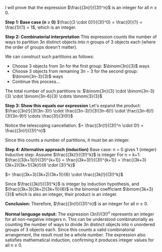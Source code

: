 I will prove that the expression $\frac{(3n)!}{(3!)^n}$ is an integer for all $n \geq 0$.

**Step 1: Base case (n = 0)**
$\frac{(3 \cdot 0)!}{(3!)^0} = \frac{0!}{1} = \frac{1}{1} = 1$, which is an integer.

**Step 2: Combinatorial interpretation**
This expression counts the number of ways to partition $3n$ distinct objects into $n$ groups of 3 objects each (where the order of groups doesn't matter).

We can construct such partitions as follows:
- Choose 3 objects from $3n$ for the first group: $\binom{3n}{3}$ ways
- Choose 3 objects from remaining $3n-3$ for the second group: $\binom{3n-3}{3}$ ways
- Continue this process...

The total number of such partitions is:
$\binom{3n}{3} \cdot \binom{3n-3}{3} \cdot \binom{3n-6}{3} \cdots \binom{3}{3}$

**Step 3: Show this equals our expression**
Let's expand the product:
$\frac{(3n)!}{3!(3n-3)!} \cdot \frac{(3n-3)!}{3!(3n-6)!} \cdot \frac{(3n-6)!}{3!(3n-9)!} \cdots \frac{3!}{3!0!}$

Notice the telescoping cancellation:
$= \frac{(3n)!}{(3!)^n \cdot 0!} = \frac{(3n)!}{(3!)^n}$

Since this counts a number of partitions, it must be an integer.

**Step 4: Alternative approach (induction)**
Base case: n = 0 gives 1 (integer)
Inductive step: Assume $\frac{(3k)!}{(3!)^k}$ is integer
For n = k+1:
$\frac{(3(k+1))!}{(3!)^{k+1}} = \frac{(3k+3)!}{(3!)^{k+1}} = \frac{(3k+3)(3k+2)(3k+1)(3k)!}{6 \cdot (3!)^k}$

$= \frac{(3k+3)(3k+2)(3k+1)}{6} \cdot \frac{(3k)!}{(3!)^k}$

Since $\frac{(3k)!}{(3!)^k}$ is integer by induction hypothesis, and $\frac{(3k+3)(3k+2)(3k+1)}{6}$ is the binomial coefficient $\binom{3k+3}{3}$ which is also an integer, their product is an integer.

**Conclusion:**
Therefore, $\frac{(3n)!}{(3!)^n}$ is an integer for all $n \geq 0$.

**Normal language output:**
The expression $(3n)!/(3!)^n$ represents an integer for all non-negative integers n. This can be understood combinatorially as counting the number of ways to divide 3n distinct objects into n unordered groups of 3 objects each. Since this counts a valid combinatorial arrangement, the result must be a whole number. The expression also satisfies mathematical induction, confirming it produces integer values for all n ≥ 0.